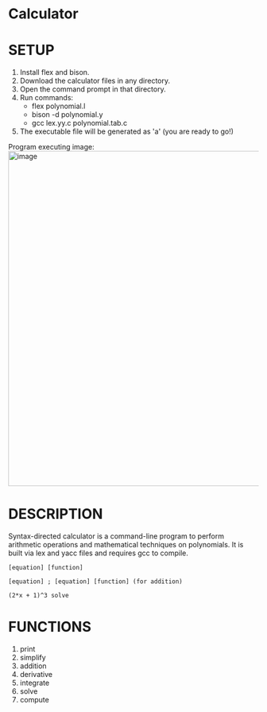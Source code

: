 # Calculator

# SETUP
1) Install flex and bison.
2) Download the calculator files in any directory.
3) Open the command prompt in that directory.
4) Run commands:
   - flex polynomial.l
   - bison -d polynomial.y
   - gcc lex.yy.c polynomial.tab.c 
5) The executable file will be generated as 'a' (you are ready to go!)

Program executing image:
<img width="674" alt="image" src="https://github.com/Steven-Low/Calculator/assets/106484271/1d2ee729-0c7c-4553-a0a5-ff5be61adcce">


# DESCRIPTION
Syntax-directed calculator is a command-line program to perform arithmetic operations and mathematical techniques on polynomials. It is built via lex and yacc files and requires gcc to compile.

``` [equation] [function] ```

``` [equation] ; [equation] [function] (for addition) ``` 

``` (2*x + 1)^3 solve ```

# FUNCTIONS
1) print
2) simplify
3) addition
4) derivative
5) integrate
6) solve
7) compute
   
   

   
